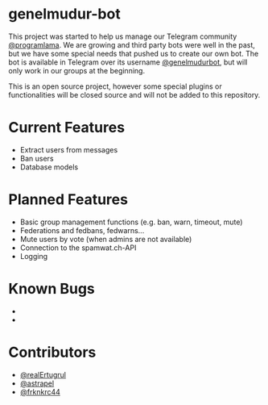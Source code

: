 # genelmudur-bot
This project was started to help us manage our Telegram community [@programlama](http://t.me/programlama). We are growing and third party bots were well in the past, but we have some special needs that pushed us to create our own bot. The bot is available in Telegram over its username [@genelmudurbot](http://t.me/genelmudurbot), but will only work in our groups at the beginning. 

This is an open source project, however some special plugins or functionalities will be closed source and will not be added to this repository. 

# Current Features
- Extract users from messages
- Ban users
- Database models

# Planned Features
- Basic group management functions (e.g. ban, warn, timeout, mute) 
- Federations and fedbans, fedwarns...
- Mute users by vote (when admins are not available) 
- Connection to the spamwat.ch-API
- Logging 

# Known Bugs
-
-

# Contributors
- [@realErtugrul](http://github.com/realErtugrul)
- [@astrapel](http://github.com/astrapel)
- [@frknkrc44](http://github.com/frknkrc44)
